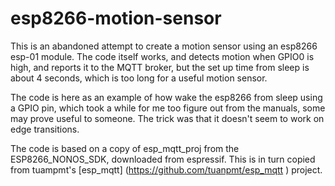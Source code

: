 # esp8266-motion-sensor
This is an abandoned attempt to create a motion sensor using an esp8266 esp-01 module.  The code itself works, and detects motion when GPIO0 is high, and reports it to the MQTT broker, but the set up time from sleep is about 4 seconds, which is too long for a useful motion sensor.

The code is here as an example of how wake the esp8266 from sleep using a GPIO pin, which took a while for me too figure out from the manuals, some may prove useful to someone.  The trick was that it doesn't seem to work on edge transitions.

The code is based on a copy of esp_mqtt_proj from the ESP8266_NONOS_SDK, downloaded from espressif.  This is in turn copied from tuampmt's  [esp_mqtt] (https://github.com/tuanpmt/esp_mqtt ) project.
